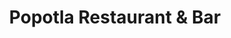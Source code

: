 ---
title: Popotla Restaurant & Bar
layout: negocio
slogan: 
web:
categoria: Restaurante
imagenes: ["/assets/img/directorio/popotla-restaurante.webp"]
direccion: Carretera libre Tijuana Ensenada Km 34 22710 Rosarito, Península de Baja California, México
estado: Baja California
municipio: Rosarito
codigo: 22710
latitude: 32.3490048
longitude: -117.0676394
telefono: 661 612 1505
cocina: mexicana
rango: $$
facebook: https://www.facebook.com/popotlarestaurantbar
instagram:
whatsapp:
horariodeservicio: 
descripcion: El mejor Restaurant de cocina mexicana y de toda la Baja con una espectacular vista al Mar.
---